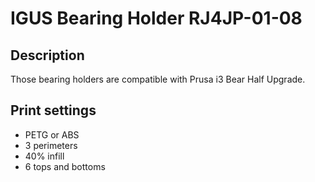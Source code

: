 # IGUS Bearing Holder RJ4JP-01-08

## Description

Those bearing holders are compatible with Prusa i3 Bear Half Upgrade.

## Print settings

* PETG or ABS
* 3 perimeters
* 40% infill
* 6 tops and bottoms
